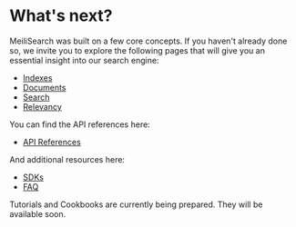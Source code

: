 # What's next?

MeiliSearch was built on a few core concepts. If you haven't already done so, we invite you to explore the following pages that will give you an essential insight into our search engine:

- [Indexes](/guides/main_concepts/indexes.md)
- [Documents](/guides/main_concepts/documents.md)
- [Search](/guides/main_concepts/search.md)
- [Relevancy](/guides/main_concepts/search.md)

You can find the API references here:

- [API References](/references/README.md)

And additional resources here:

- [SDKs](/resources/sdks.md)
- [FAQ](/resources/faq.md)

Tutorials and Cookbooks are currently being prepared. They will be available soon.
